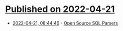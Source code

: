 # [Published on 2022-04-21](index.md)

* [2022-04-21, 08:44:46](https://news.ycombinator.com/item?id=31107231) - [Open Source SQL Parsers](https://tokern.io/blog/open-source-sql-parsers/)
